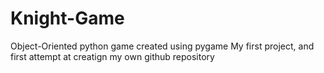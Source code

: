# Knight-Game

Object-Oriented python game created using pygame
My first project, and first attempt at creatign my own github repository
